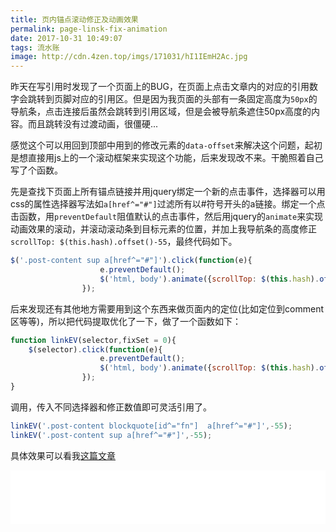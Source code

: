 ```yaml
---
title: 页内锚点滚动修正及动画效果
permalink: page-linsk-fix-animation
date: 2017-10-31 10:49:07
tags: 流水账
image: http://cdn.4zen.top/imgs/171031/hI1IEmH2Ac.jpg
---
```


昨天在写引用时发现了一个页面上的BUG，在页面上点击文章内的对应的引用数字会跳转到页脚对应的引用区。但是因为我页面的头部有一条固定高度为`50px`的导航条，点击连接后虽然会跳转到引用区域，但是会被导航条遮住50px高度的内容。而且跳转没有过渡动画，很僵硬...

感觉这个可以用回到顶部中用到的修改元素的`data-offset`来解决这个问题，起初是想直接用js上的一个滚动框架来实现这个功能，后来发现改不来。干脆照着自己写了个函数。

先是查找下页面上所有锚点链接并用jquery绑定一个新的点击事件，选择器可以用css的属性选择器写法如`a[href^="#"]`过滤所有以#符号开头的a链接。绑定一个点击函数，用`preventDefault`阻值默认的点击事件，然后用jquery的`animate`来实现动画效果的滚动，并滚动滚动条到目标元素的位置，并加上我导航条的高度修正`scrollTop: $(this.hash).offset()-55`，最终代码如下。

```javascript
$('.post-content sup a[href^="#"]').click(function(e){
                    e.preventDefault();
                    $('html, body').animate({scrollTop: $(this.hash).offset()-55}, 400);
                });
```

后来发现还有其他地方需要用到这个东西来做页面内的定位(比如定位到comment区等等)，所以把代码提取优化了一下，做了一个函数如下：

```javascript
function linkEV(selector,fixSet = 0){
	$(selector).click(function(e){
                    e.preventDefault();
                    $('html, body').animate({scrollTop: $(this.hash).offset().top+fixSet}, 400);
                });
}
```

调用，传入不同选择器和修正数值即可灵活引用了。

```javascript
linkEV('.post-content blockquote[id^="fn"]  a[href^="#"]',-55);
linkEV('.post-content sup a[href^="#"]',-55);
```

具体效果可以看我[这篇文章](http://www.1900.live/auto-push-hexo/)

<iframe frameborder="no" border="0" marginwidth="0" marginheight="0" width=100% height=86 src="//music.163.com/outchain/player?type=2&id=513357806&auto=1&height=66"></iframe>